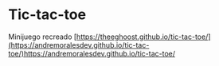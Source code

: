 # Tic-tac-toe
Minijuego recreado
[https://theeghoost.github.io/tic-tac-toe/](https://andremoralesdev.github.io/tic-tac-toe/)https://andremoralesdev.github.io/tic-tac-toe/
